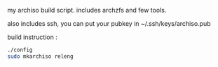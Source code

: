 my archiso build script.
includes archzfs and few tools.

also includes ssh, you can put your pubkey in ~/.ssh/keys/archiso.pub

build instruction :

```bash
./config
sudo mkarchiso releng
```
